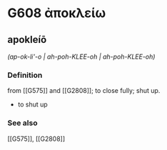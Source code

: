# G608 ἀποκλείω

## apokleíō

_(ap-ok-li'-o | ah-poh-KLEE-oh | ah-poh-KLEE-oh)_

### Definition

from [[G575]] and [[G2808]]; to close fully; shut up.

- to shut up

### See also

[[G575]], [[G2808]]

